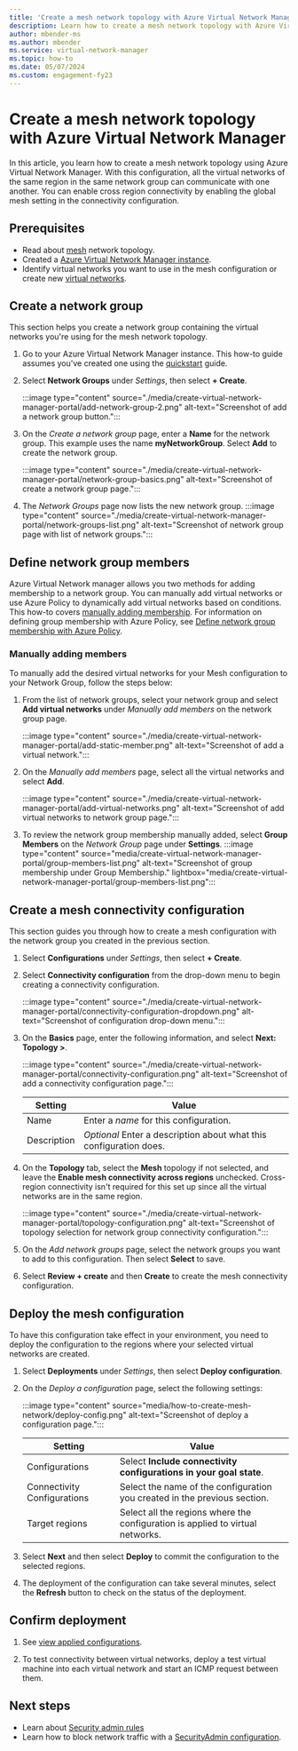 ```yaml
---
title: 'Create a mesh network topology with Azure Virtual Network Manager'
description: Learn how to create a mesh network topology with Azure Virtual Network Manager.
author: mbender-ms
ms.author: mbender
ms.service: virtual-network-manager
ms.topic: how-to
ms.date: 05/07/2024
ms.custom: engagement-fy23
---
```


# Create a mesh network topology with Azure Virtual Network Manager

In this article, you learn how to create a mesh network topology using Azure Virtual Network Manager. With this configuration, all the virtual networks of the same region in the same network group can communicate with one another. You can enable cross region connectivity by enabling the global mesh setting in the connectivity configuration.

## Prerequisites

* Read about [mesh](concept-connectivity-configuration.md#mesh-network-topology) network topology.
* Created a [Azure Virtual Network Manager instance](create-virtual-network-manager-portal.md#create-a-virtual-network-manager-instance).
* Identify virtual networks you want to use in the mesh configuration or create new [virtual networks](../virtual-network/quick-create-portal.md).

## <a name="group"></a> Create a network group

This section helps you create a network group containing the virtual networks you're using for the mesh network topology.

1. Go to your Azure Virtual Network Manager instance. This how-to guide assumes you've created one using the [quickstart](create-virtual-network-manager-portal.md) guide.

1. Select **Network Groups** under *Settings*, then select **+ Create**.

    :::image type="content" source="./media/create-virtual-network-manager-portal/add-network-group-2.png" alt-text="Screenshot of add a network group button.":::

1. On the *Create a network group* page, enter a **Name** for the network group. This example uses the name **myNetworkGroup**. Select **Add** to create the network group.

    :::image type="content" source="./media/create-virtual-network-manager-portal/network-group-basics.png" alt-text="Screenshot of create a network group page.":::

1. The *Network Groups* page now lists the new network group.
    :::image type="content" source="./media/create-virtual-network-manager-portal/network-groups-list.png" alt-text="Screenshot of network group page with list of network groups.":::

## Define network group members
Azure Virtual Network manager allows you two methods for adding membership to a network group. You can manually add virtual networks or use Azure Policy to dynamically add virtual networks based on conditions. This how-to covers [manually adding membership](concept-network-groups.md#static-membership). For information on defining group membership with Azure Policy, see [Define network group membership with Azure Policy](concept-network-groups.md#dynamic-membership).

### Manually adding members
To manually add the desired virtual networks for your Mesh configuration to your Network Group, follow the steps below:

1. From the list of network groups, select your network group and select **Add virtual networks** under *Manually add members* on the network group page.

    :::image type="content" source="./media/create-virtual-network-manager-portal/add-static-member.png" alt-text="Screenshot of add a virtual network.":::

1. On the *Manually add members* page, select all the virtual networks and select **Add**.

    :::image type="content" source="./media/create-virtual-network-manager-portal/add-virtual-networks.png" alt-text="Screenshot of add virtual networks to network group page.":::

1. To review the network group membership manually added, select **Group Members** on the *Network Group* page under **Settings**.
    :::image type="content" source="media/create-virtual-network-manager-portal/group-members-list.png" alt-text="Screenshot of group membership under Group Membership." lightbox="media/create-virtual-network-manager-portal/group-members-list.png":::

## Create a mesh connectivity configuration

This section guides you through how to create a mesh configuration with the network group you created in the previous section.

1. Select **Configurations** under *Settings*, then select **+ Create**.

1. Select **Connectivity configuration** from the drop-down menu to begin creating a connectivity configuration.

    :::image type="content" source="./media/create-virtual-network-manager-portal/connectivity-configuration-dropdown.png" alt-text="Screenshot of configuration drop-down menu.":::

1. On the **Basics** page, enter the following information, and select **Next: Topology >**.

    :::image type="content" source="./media/create-virtual-network-manager-portal/connectivity-configuration.png" alt-text="Screenshot of add a connectivity configuration page.":::

    | Setting | Value |
    | ------- | ----- |
    | Name | Enter a *name* for this configuration. |
    | Description | *Optional* Enter a description about what this configuration does. |

1. On the **Topology** tab, select the **Mesh** topology if not selected, and leave the **Enable mesh connectivity across regions** unchecked.  Cross-region connectivity isn't required for this set up since all the virtual networks are in the same region. 

     :::image type="content" source="./media/create-virtual-network-manager-portal/topology-configuration.png" alt-text="Screenshot of topology selection for network group connectivity configuration.":::

1. On the *Add network groups* page, select the network groups you want to add to this configuration. Then select **Select** to save.

1. Select **Review + create** and then **Create** to create the mesh connectivity configuration.

## Deploy the mesh configuration

To have this configuration take effect in your environment, you need to deploy the configuration to the regions where your selected virtual networks are created.

1. Select **Deployments** under *Settings*, then select **Deploy configuration**.

1. On the *Deploy a configuration* page, select the following settings:

    :::image type="content" source="media/how-to-create-mesh-network/deploy-config.png" alt-text="Screenshot of deploy a configuration page.":::

    | Setting | Value |
    | ------- | ----- |
    | Configurations | Select **Include connectivity configurations in your goal state**. |
    | Connectivity Configurations | Select the name of the configuration you created in the previous section. |
    | Target regions | Select all the regions where the configuration is applied to virtual networks. |

1. Select **Next** and then select **Deploy** to commit the configuration to the selected regions.

1. The deployment of the configuration can take several minutes, select the **Refresh** button to check on the status of the deployment.

## Confirm deployment

1. See [view applied configurations](how-to-view-applied-configurations.md).

1. To test connectivity between virtual networks, deploy a test virtual machine into each virtual network and start an ICMP request between them.

## Next steps

- Learn about [Security admin rules](concept-security-admins.md)
- Learn how to block network traffic with a [SecurityAdmin configuration](how-to-block-network-traffic-portal.md).
